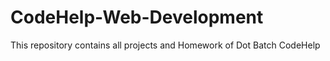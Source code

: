 # CodeHelp-Web-Development
This repository contains all projects and Homework of Dot Batch CodeHelp

